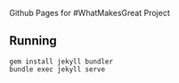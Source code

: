 Github Pages for #WhatMakesGreat Project

## Running
````
gem install jekyll bundler
bundle exec jekyll serve
````
